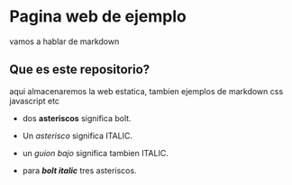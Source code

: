 # Pagina web de ejemplo

vamos a hablar de markdown

## Que es este repositorio?

aqui almacenaremos la web estatica, tambien ejemplos de markdown css javascript etc

- dos **asteriscos** significa bolt.

- Un *asterisco* significa ITALIC.

- un _guion bajo_ significa tambien ITALIC.

- para ***bolt italic*** tres asteriscos.